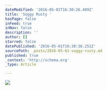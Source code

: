 ```yaml
---
dateModified: '2016-05-01T16:30:26.489Z'
title: 'Soggy Rusty '
hasPage: false
inFeed: true
inNav: false
description: ''
author: []
starred: false
datePublished: '2016-05-01T16:30:36.251Z'
sourcePath: _posts/2016-05-01-soggy-rusty.md
published: true
_context: 'http://schema.org'
_type: Article

---
```

![](https://the-grid-user-content.s3-us-west-2.amazonaws.com/c5f352d4-1ed1-44fb-bb88-de780b2f466b.jpg)